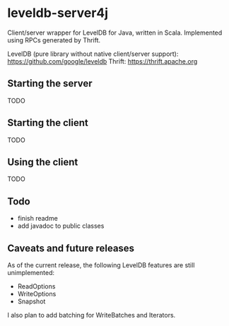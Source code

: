 leveldb-server4j
================

Client/server wrapper for LevelDB for Java, written in Scala. Implemented using RPCs generated by Thrift.

LevelDB (pure library without native client/server support): https://github.com/google/leveldb 
Thrift: https://thrift.apache.org
 
## Starting the server
TODO
 
## Starting the client
TODO

## Using the client
TODO

## Todo
- finish readme
- add javadoc to public classes

## Caveats and future releases
As of the current release, the following LevelDB features are still unimplemented: 

- ReadOptions
- WriteOptions
- Snapshot

I also plan to add batching for WriteBatches and Iterators.  